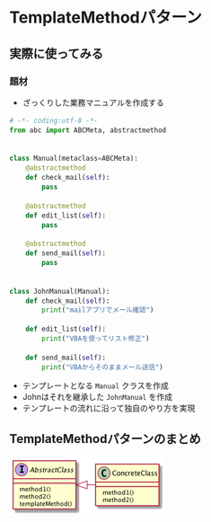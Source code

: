 # TemplateMethodパターン


## 実際に使ってみる
### 題材
- ざっくりした業務マニュアルを作成する

```python
# -*- coding:utf-8 -*-
from abc import ABCMeta, abstractmethod


class Manual(metaclass=ABCMeta):
    @abstractmethod
    def check_mail(self):
        pass

    @abstractmethod
    def edit_list(self):
        pass

    @abstractmethod
    def send_mail(self):
        pass


class JohnManual(Manual):
    def check_mail(self):
        print("mailアプリでメール確認")

    def edit_list(self):
        print("VBAを使ってリスト修正")

    def send_mail(self):
        print("VBAからそのままメール送信")

```

- テンプレートとなる `Manual` クラスを作成
- Johnはそれを継承した `JohnManual` を作成
- テンプレートの流れに沿って独自のやり方を実現

## TemplateMethodパターンのまとめ
![class_image](./Template.png)
